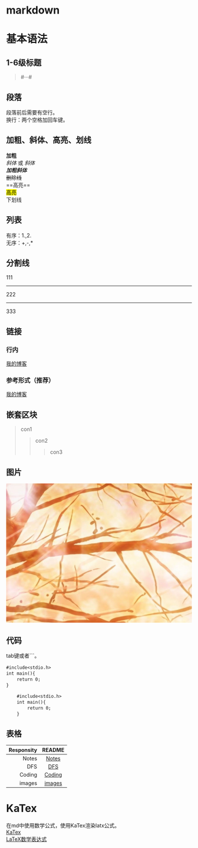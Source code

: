 # markdown

# 基本语法

## 1-6级标题
> #···#

## 段落
段落前后需要有空行。  
换行：两个空格加回车键。  

## 加粗、斜体、高亮、划线

**加粗**  
*斜体* 或 _斜体_  
***加粗斜体***  
~~删除线~~  
==高亮==   
<mark>高亮</mark>  
下划线

## 列表
有序：1.,2.  
无序：+,-,*  

## 分割线

111

---
222  
***
333  

## 链接

### 行内
[我的博客](https://github.com/66695/DFS)

### 参考形式（推荐）
[我的博客][1]  


## 嵌套区块
> con1
>> con2
>>> con3

## 图片
![](images_md/2022-06-23-23-40-21.png)

## 代码
tab键或者```。  

    #include<stdio.h>
    int main(){
        return 0;
    }

```
    #include<stdio.h>
    int main(){
        return 0;
    }
``` 

## 表格
| Responsity | README |
| ------: | :------: |
| Notes | [Notes](https://github.com/66695/Notes) |
| DFS | [DFS](https://github.com/66695/DFS) |
| Coding | [Coding](https://github.com/66695/coding) |
| images | [images](https://github.com/66695/images) |


# KaTex
在md中使用数学公式，使用KaTex渲染latx公式。  
[KaTex](https://katex.org/)  
[LaTeX数学表达式](https://math.meta.stackexchange.com/questions/5020/mathjax-basic-tutorial-and-quick-reference)   

[1]:https://github.com/66695/DFS